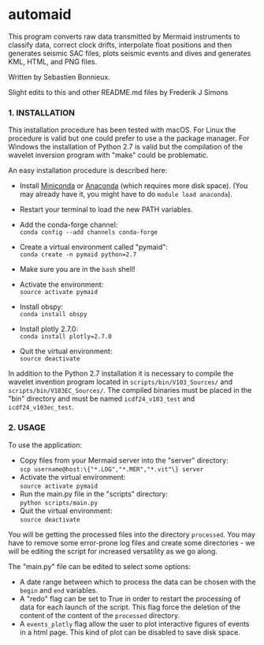 # automaid

This program converts raw data transmitted by Mermaid instruments to
classify data, correct clock drifts, interpolate float positions and
then generates seismic SAC files, plots seismic events and dives and
generates KML, HTML, and PNG files.

Written by Sebastien Bonnieux.

Slight edits to this and other README.md files by Frederik J Simons

### 1. INSTALLATION

This installation procedure has been tested with macOS. For Linux the
procedure is valid but one could prefer to use a the package manager.
For Windows the installation of Python 2.7 is valid but the
compilation of the wavelet inversion program with "make" could be
problematic.

An easy installation procedure is described here:

* Install [Miniconda](https://conda.io/miniconda.html) or
  [Anaconda](https://www.anaconda.com/download/) (which requires more
  disk space). (You may already have it, you might have to do `module load anaconda`). 
* Restart your terminal to load the new PATH variables.
* Add the conda-forge channel:  
`conda config --add channels conda-forge`
* Create a virtual environment called "pymaid":  
`conda create -n pymaid python=2.7`

* Make sure you are in the `bash` shell!

* Activate the environment:  
`source activate pymaid`
* Install obspy:  
`conda install obspy`
* Install plotly 2.7.0:  
`conda install plotly=2.7.0`
* Quit the virtual environment:  
`source deactivate`

In addition to the Python 2.7 installation it is necessary to compile
the wavelet invention program located in `scripts/bin/V103_Sources/` and
`scripts/bin/V103EC_Sources/`. The compiled binaries must be placed in
the "bin" directory and must be named `icdf24_v103_test` and
`icdf24_v103ec_test`.

### 2. USAGE

To use the application: 

* Copy files from your Mermaid server into the "server" directory:  
`scp username@host:\{"*.LOG","*.MER","*.vit"\} server`
* Activate the virtual environment:  
`source activate pymaid`
* Run the main.py file in the "scripts" directory:  
`python scripts/main.py`
* Quit the virtual environment:  
`source deactivate`

You will be getting the processed files into the directory `processed`.
You may have to remove some error-prone log files and create some
directories - we will be editing the script for increased versatility
as we go along.

The "main.py" file can be edited to select some options:

* A date range between which to process the data can be chosen with
the `begin` and `end` variables. 
* A "redo" flag can be set to True in order to restart the processing
of data for each launch of the script. This flag force the deletion
of the content of the content of the `processed` directory.
* A `events_plotly` flag allow the user to plot interactive figures
of events in a html page. This kind of plot can be disabled to save
disk space.


